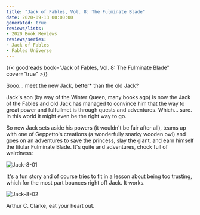 ```yaml
---
title: "Jack of Fables, Vol. 8: The Fulminate Blade"
date: 2020-09-13 00:00:00
generated: true
reviews/lists:
- 2020 Book Reviews
reviews/series:
- Jack of Fables
- Fables Universe
---
```

{{< goodreads book="Jack of Fables, Vol. 8: The Fulminate Blade" cover="true" >}}

Sooo... meet the new Jack, better* than the old Jack?  

Jack's son (by way of the Winter Queen, many books ago) is now the Jack of the Fables and old Jack has managed to convince him that the way to great power and fulfullmet is through quests and adventures. Which... sure. In this world it might even be the right way to go.  

<!--more-->

So new Jack sets aside his powers (it wouldn't be fair after all), teams up with one of Geppetto's creations (a wonderfully snarky wooden owl) and goes on an adventures to save the princess, slay the giant, and earn himself the titular Fulminate Blade. It's quite and adventures, chock full of weirdness:  

![Jack-8-01](/embeds/books/attachments/jack-8-01.jpg)  

It's a fun story and of course tries to fit in a lesson about being too trusting, which for the most part bounces right off Jack. It works.  

![Jack-8-02](/embeds/books/attachments/jack-8-02.jpg)  

Arthur C. Clarke, eat your heart out.


